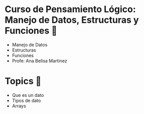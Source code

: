 # Curso de Pensamiento Lógico: Manejo de Datos, Estructuras y Funciones 💚
* Manejo de Datos
* Estructuras 
* Funciones
* Profe: Ana Belisa Martinez

# Topics 📝
* Que es un dato
* Tipos de dato
* Arrays